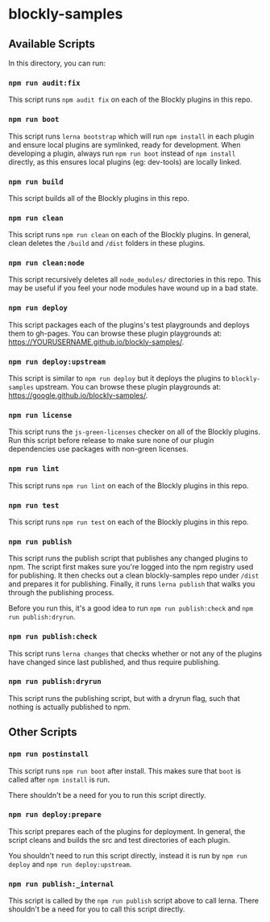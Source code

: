 # blockly-samples

## Available Scripts

In this directory, you can run:

### `npm run audit:fix`
This script runs `npm audit fix` on each of the Blockly plugins in this repo.

### `npm run boot`
This script runs `lerna bootstrap` which will run `npm install` in each plugin
and ensure local plugins are symlinked, ready for development.
When developing a plugin, always run `npm run boot` instead of `npm install`
directly, as this ensures local plugins (eg: dev-tools) are locally linked.

### `npm run build`
This script builds all of the Blockly plugins in this repo.

### `npm run clean`
This script runs `npm run clean` on each of the Blockly plugins.
In general, clean deletes the `/build` and `/dist` folders in these plugins.

### `npm run clean:node`
This script recursively deletes all `node_modules/` directories in this repo.
This may be useful if you feel your node modules have wound up in a bad state.

### `npm run deploy`
This script packages each of the plugins's test playgrounds and deploys them to
gh-pages. You can browse these plugin playgrounds at:
https://YOURUSERNAME.github.io/blockly-samples/.

### `npm run deploy:upstream`
This script is similar to `npm run deploy` but it deploys the plugins to
`blockly-samples` upstream. You can browse these plugin playgrounds at:
https://google.github.io/blockly-samples/.

### `npm run license`
This script runs the `js-green-licenses` checker on all of the Blockly plugins.
Run this script before release to make sure none of our plugin dependencies
use packages with non-green licenses.

### `npm run lint`
This script runs `npm run lint` on each of the Blockly plugins in this repo.

### `npm run test`
This script runs `npm run test` on each of the Blockly plugins in this repo.

### `npm run publish`
This script runs the publish script that publishes any changed plugins to npm.
The script first makes sure you're logged into the npm registry used for
publishing. It then checks out a clean blockly-samples repo under `/dist` and
prepares it for publishing. Finally, it runs `lerna publish` that walks you
through the publishing process.

Before you run this, it's a good idea to run `npm run publish:check` and
`npm run publish:dryrun`.

### `npm run publish:check`
This script runs `lerna changes` that checks whether or not any of the plugins
have changed since last published, and thus require publishing.

### `npm run publish:dryrun`
This script runs the publishing script, but with a dryrun flag, such that
nothing is actually published to npm.

## Other Scripts

### `npm run postinstall`
This script runs `npm run boot` after install. This makes sure that `boot` is
called after `npm install` is run.

There shouldn't be a need for you to run this script directly.

### `npm run deploy:prepare`
This script prepares each of the plugins for deployment. In general, the script
cleans and builds the src and test directories of each plugin.

You shouldn't need to run this script directly, instead it is run by
`npm run deploy` and `npm run deploy:upstream`.

### `npm run publish:_internal`
This script is called by the `npm run publish` script above to call lerna.
There shouldn't be a need for you to call this script directly.
